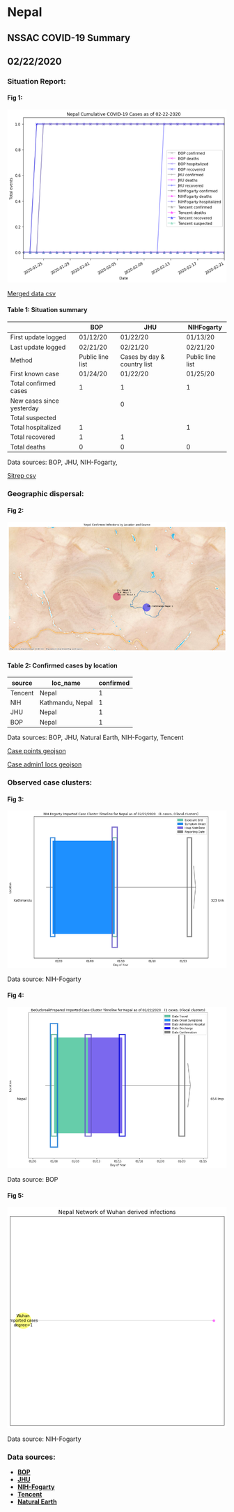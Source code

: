 # Nepal
## NSSAC COVID-19 Summary
## 02/22/2020



### Situation Report:
#### Fig 1:
![Nepal cases](../merged_histories/Nepal_merged_histories.png)

[Merged data csv](https://github.com/SchlittDataSci/SchlittDataSci.github.io/blob/master/data/tables/Nepal_merged_daily.csv)

#### Table 1: Situation summary


|                           | BOP              | JHU                         | NIHFogarty       |
|---------------------------|------------------|-----------------------------|------------------|
| First update logged       | 01/12/20         | 01/22/20                    | 01/13/20         |
| Last update logged        | 02/21/20         | 02/21/20                    | 02/21/20         |
| Method                    | Public line list | Cases by day & country list | Public line list |
| First known case          | 01/24/20         | 01/22/20                    | 01/25/20         |
| Total confirmed cases     | 1                | 1                           | 1                |
| New cases since yesterday |                  | 0                           |                  |
| Total suspected           |                  |                             |                  |
| Total hospitalized        | 1                |                             | 1                |
| Total recovered           | 1                | 1                           |                  |
| Total deaths              | 0                | 0                           | 0                |

Data sources: BOP, JHU, NIH-Fogarty, 


[Sitrep csv](https://github.com/SchlittDataSci/SchlittDataSci.github.io/blob/master/data/tables/Nepal_sitrep.csv)

### Geographic dispersal:
#### Fig 2:
![Nepal mapped](../case_locs/Nepal_case_locs.png)

#### Table 2: Confirmed cases by location


| source   | loc_name         |   confirmed |
|----------|------------------|-------------|
| Tencent  | Nepal            |           1 |
| NIH      | Kathmandu, Nepal |           1 |
| JHU      | Nepal            |           1 |
| BOP      | Nepal            |           1 |

Data sources: BOP, JHU, Natural Earth, NIH-Fogarty, Tencent


[Case points geojson](https://github.com/SchlittDataSci/SchlittDataSci.github.io/blob/master/data/shapes/Nepal_case_locs.geojson)

[Case admin1 locs geojson](https://github.com/SchlittDataSci/SchlittDataSci.github.io/blob/master/data/shapes/Nepal_admin1_locs.geojson)

### Observed case clusters:
#### Fig 3:
![Nepal cases](../cluster_analysis/Nepal_imported_cases_NIHFogarty.png)



Data source: NIH-Fogarty


#### Fig 4:
![Nepal cases](../cluster_analysis/Nepal_imported_cases_BOP.png)



Data source: BOP


#### Fig 5:
![Nepal network](../autochthonous_networks/Nepal_network.png)



Data source: NIH-Fogarty


### Data sources:
* **[BOP](https://github.com/beoutbreakprepared/nCoV2019)**
* **[JHU](https://github.com/CSSEGISandData/COVID-19)** 
* **[NIH-Fogarty](https://docs.google.com/spreadsheets/d/1jS24DjSPVWa4iuxuD4OAXrE3QeI8c9BC1hSlqr-NMiU/edit#gid=1187587451)** 
* **[Tencent](https://news.qq.com/zt2020/page/feiyan.htm)**
* **[Natural Earth](https://www.naturalearthdata.com/forums/forum/natural-earth-map-data/cultural-vectors/admin-1-states-provinces-and-their-boundaries/)**

<!-- Global site tag (gtag.js) - Google Analytics -->
<script async src="https://www.googletagmanager.com/gtag/js?id=UA-158816269-1"></script>
<script>
  window.dataLayer = window.dataLayer || [];
  function gtag(){dataLayer.push(arguments);}
  gtag('js', new Date());

  gtag('config', 'UA-158816269-1');
</script>